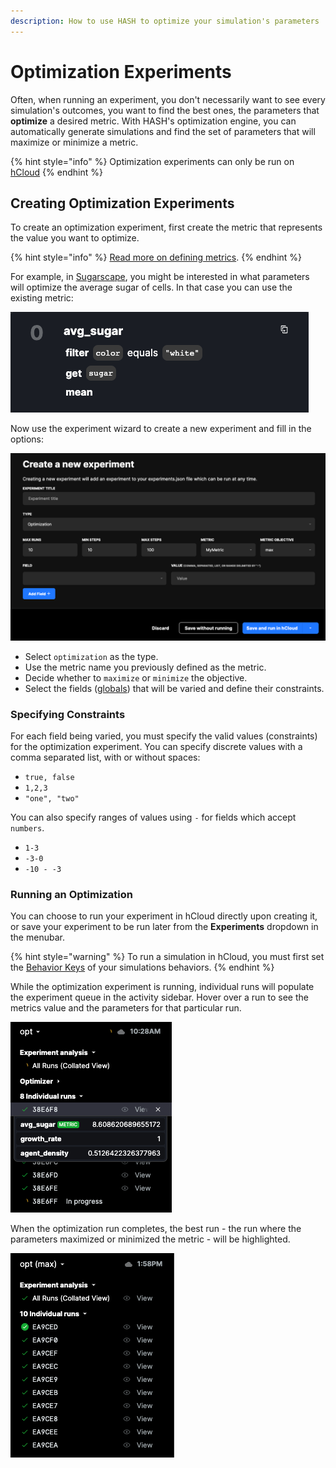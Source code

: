 ```yaml
---
description: How to use HASH to optimize your simulation's parameters
---
```


# Optimization Experiments

Often, when running an experiment, you don't necessarily want to see every simulation's outcomes, you want to find the best ones, the parameters that **optimize** a desired metric. With HASH's optimization engine, you can automatically generate simulations and find the set of parameters that will maximize or minimize a metric.

{% hint style="info" %}
Optimization experiments can only be run on [hCloud](../h.cloud.md)
{% endhint %}

## Creating Optimization Experiments

To create an optimization experiment, first create the metric that represents the value you want to optimize.

{% hint style="info" %}
[Read more on defining metrics](../views/analysis/metrics.md).
{% endhint %}

For example, in [Sugarscape](https://staging.hash.ai/@hash/sugarscape/stable), you might be interested in what parameters will optimize the average sugar of cells. In that case you can use the existing metric:

![Metric defined in Sugarscape](../../.gitbook/assets/image%20%2858%29.png)

Now use the experiment wizard to create a new experiment and fill in the options:

![](../../.gitbook/assets/image%20%2860%29%20%281%29.png)

* Select `optimization` as the type.
* Use the metric name you previously defined as the metric.
* Decide whether to `maximize` or `minimize` the objective.
* Select the fields \([globals](../configuration/)\) that will be varied and define their constraints.

### Specifying Constraints

For each field being varied, you must specify the valid values \(constraints\) for the optimization experiment. You can specify discrete values with a comma separated list, with or without spaces:

* `true, false`
* `1,2,3`
* `"one", "two"`

You can also specify ranges of values using `-` for fields which accept `numbers`.

* `1-3`
* `-3-0`
* `-10 - -3`

### Running an Optimization

You can choose to run your experiment in hCloud directly upon creating it, or save your experiment to be run later from the **Experiments** dropdown in the menubar.

{% hint style="warning" %}
To run a simulation in hCloud, you must first set the [Behavior Keys](../behaviors/behavior-keys/) of your simulations behaviors.
{% endhint %}

While the optimization experiment is running, individual runs will populate the experiment queue in the activity sidebar. Hover over a run to see the metrics value and the parameters for that particular run.

![In-progress optimization run](../../.gitbook/assets/image%20%2860%29.png)

When the optimization run completes, the best run - the run where the parameters maximized or minimized the metric - will be highlighted.

![](../../.gitbook/assets/image%20%2861%29.png)

